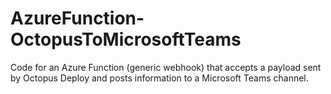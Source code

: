 # AzureFunction-OctopusToMicrosoftTeams
Code for an Azure Function (generic webhook) that accepts a payload sent by Octopus Deploy and posts information to a Microsoft Teams channel. 
